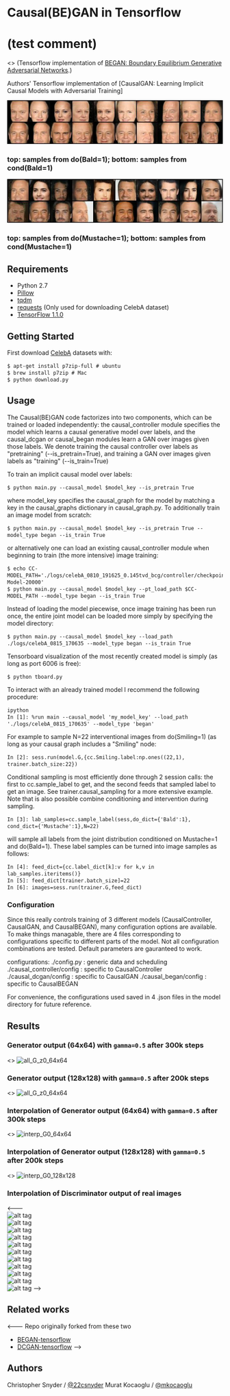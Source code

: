 # Causal(BE)GAN in Tensorflow

# (test comment)

<> (Tensorflow implementation of [BEGAN: Boundary Equilibrium Generative Adversarial Networks](https://arxiv.org/abs/1703.10717).)

Authors' Tensorflow implementation of [CausalGAN: Learning Implicit Causal Models with Adversarial Training]

![alt text](./assets/314393_began_Bald_topdo1_botcond1.png)
### top: samples from do(Bald=1); bottom: samples from cond(Bald=1)
![alt text](./assets/314393_began_Mustache_topdo1_botcond1.png)
### top: samples from do(Mustache=1); bottom: samples from cond(Mustache=1)

## Requirements
- Python 2.7
- [Pillow](https://pillow.readthedocs.io/en/4.0.x/)
- [tqdm](https://github.com/tqdm/tqdm)
- [requests](https://github.com/kennethreitz/requests) (Only used for downloading CelebA dataset)
- [TensorFlow 1.1.0](https://github.com/tensorflow/tensorflow)

## Getting Started

First download [CelebA](http://mmlab.ie.cuhk.edu.hk/projects/CelebA.html) datasets with:

    $ apt-get install p7zip-full # ubuntu
    $ brew install p7zip # Mac
    $ python download.py

## Usage

The Causal(BE)GAN code factorizes into two components, which can be trained or loaded independently: the causal_controller module specifies the model which learns a causal generative model over labels, and the causal_dcgan or causal_began modules learn a GAN over images given those labels. We denote training the causal controller over labels as "pretraining" (--is_pretrain=True), and training a GAN over images given labels as "training" (--is_train=True)

To train an implicit causal model over labels:

    $ python main.py --causal_model $model_key --is_pretrain True

where model_key specifies the causal_graph for the model by matching a key in the causal_graphs dictionary in causal_graph.py. To additionally train an image model from scratch:

    $ python main.py --causal_model $model_key --is_pretrain True --model_type began --is_train True

or alternatively one can load an existing causal_controller module when beginning to train (the more intensive) image training:

    $ echo CC-MODEL_PATH='./logs/celebA_0810_191625_0.145tvd_bcg/controller/checkpoints/CC-Model-20000'
    $ python main.py --causal_model $model_key --pt_load_path $CC-MODEL_PATH --model_type began --is_train True 

Instead of loading the model piecewise, once image training has been run once, the entire joint model can be loaded more simply by specifying the model directory:

    $ python main.py --causal_model $model_key --load_path ./logs/celebA_0815_170635 --model_type began --is_train True 

Tensorboard visualization of the most recently created model is simply (as long as port 6006 is free):

    $ python tboard.py


To interact with an already trained model I recommend the following procedure:

    ipython
    In [1]: %run main --causal_model 'my_model_key' --load_path './logs/celebA_0815_170635' --model_type 'began'

For example to sample N=22 interventional images from do(Smiling=1) (as long as your causal graph includes a "Smiling" node:

    In [2]: sess.run(model.G,{cc.Smiling.label:np.ones((22,1), trainer.batch_size:22})

Conditional sampling is most efficiently done through 2 session calls: the first to cc.sample_label to get, and the second feeds that sampled label to get an image. See trainer.causal_sampling for a more extensive example. Note that is also possible combine conditioning and intervention during sampling.

    In [3]: lab_samples=cc.sample_label(sess,do_dict={'Bald':1}, cond_dict={'Mustache':1},N=22)

will sample all labels from the joint distribution conditioned on Mustache=1 and do(Bald=1). These label samples can be turned into image samples as follows:

    In [4]: feed_dict={cc.label_dict[k]:v for k,v in lab_samples.iteritems()}
    In [5]: feed_dict[trainer.batch_size]=22
    In [6]: images=sess.run(trainer.G,feed_dict)


### Configuration
Since this really controls training of 3 different models (CausalController, CausalGAN, and CausalBEGAN), many configuration options are available. To make things managable, there are 4 files corresponding to configurations specific to different parts of the model. Not all configuration combinations are tested. Default parameters are gauranteed to work.

configurations:
./config.py  :  generic data and scheduling
./causal_controller/config  :  specific to CausalController
./causal_dcgan/config  :  specific to CausalGAN
./causal_began/config  :  specific to CausalBEGAN

For convenience, the configurations used saved in 4 .json files in the model directory for future reference.


## Results

### Generator output (64x64) with `gamma=0.5` after 300k steps

<> ![all_G_z0_64x64](./assets/all_G_z0_64x64.png)


### Generator output (128x128) with `gamma=0.5` after 200k steps

<> ![all_G_z0_64x64](./assets/all_G_z0_128x128.png)


### Interpolation of Generator output (64x64) with `gamma=0.5` after 300k steps

<> ![interp_G0_64x64](./assets/interp_G0_64x64.png)


### Interpolation of Generator output (128x128) with `gamma=0.5` after 200k steps

<> ![interp_G0_128x128](./assets/interp_G0_128x128.png)

    
### Interpolation of Discriminator output of real images
<---   
![alt tag](./assets/AE_batch.png)   
![alt tag](./assets/interp_1.png)   
![alt tag](./assets/interp_2.png)   
![alt tag](./assets/interp_3.png)   
![alt tag](./assets/interp_4.png)   
![alt tag](./assets/interp_5.png)   
![alt tag](./assets/interp_6.png)   
![alt tag](./assets/interp_7.png)   
![alt tag](./assets/interp_8.png)   
![alt tag](./assets/interp_9.png)   
![alt tag](./assets/interp_10.png)
-->

## Related works
<---
  Repo originally forked from these two
- [BEGAN-tensorflow](https://github.com/carpedm20/BEGAN-tensorflow)
- [DCGAN-tensorflow](https://github.com/carpedm20/DCGAN-tensorflow)
-->

## Authors

Christopher Snyder / [@22csnyder](http://22csnyder.github.io)
Murat Kocaoglu / [@mkocaoglu](http://mkocaoglu.github.io)
